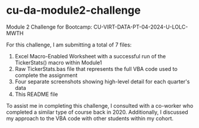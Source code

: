 # cu-da-module2-challenge
Module 2 Challenge for Bootcamp: CU-VIRT-DATA-PT-04-2024-U-LOLC-MWTH

For this challenge, I am submitting a total of 7 files:  
  1) Excel Macro-Enabled Worksheet with a successful run of the TickerStats() macro within Module1
  2) Raw TickerStats.bas file that represents the full VBA code used to complete the assignment
  3) Four separate screenshots showing high-level detail for each quarter's data
  4) This README file

To assist me in completing this challenge, I consulted with a co-worker who completed a similar type of course back in 2020.  Additionally, I discussed my approach to the VBA code with other students within my cohort.  
